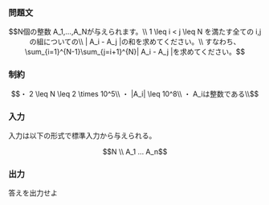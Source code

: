 ### 問題文
``` math
N個の整数 A_1,…,A_Nが与えられます。\\
1 \leq i < j \leq N を満たす全ての i,jの組についての\\
| A_i - A_j |の和を求めてください。\\
すなわち、\sum_{i=1}^{N-1}\sum_{j=i+1}^{N}| A_i - A_j |を求めてください。
```
### 制約
``` math
・ 2 \leq N \leq 2 \times 10^5\\
・ |A_i| \leq 10^8\\
・ A_iは整数である\\
```

### 入力
入力は以下の形式で標準入力から与えられる。
```math
N \\
A_1 ... A_n
```

### 出力
答えを出力せよ